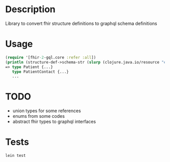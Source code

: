 # Description

Library to convert fhir structure definitions to graphql schema definitions

# Usage

```clj
(require '[fhir-2-gql.core :refer :all])
(println (structure-def->schema-str (slurp (clojure.java.io/resource "examples/patient.profile.json"))))
=> type Patient {...}
   type PatientContact {...}
   ...

```

# TODO

- union types for some references
- enums from some codes
- abstract fhir types to graphql interfaces

# Tests

```
lein test
```
